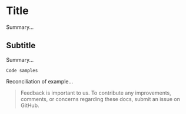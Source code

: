 # Title

Summary...

## Subtitle

Summary...

```
Code samples
```
Reconciliation of example...

>Feedback is important to us. To contribute any improvements, comments, or concerns regarding these docs, submit an issue on GitHub.
